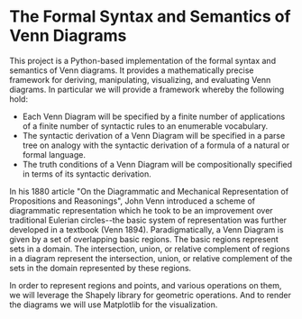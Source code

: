 # The Formal Syntax and Semantics of Venn Diagrams

This project is a Python-based implementation of the formal syntax and semantics of Venn diagrams. It provides a mathematically precise framework for deriving, manipulating, visualizing, and evaluating Venn diagrams. In particular we will provide a framework  whereby the following hold:  
- Each Venn Diagram will be specified by a finite number of applications of a finite number of syntactic rules to an enumerable vocabulary. 
- The syntactic derivation of a Venn Diagram will be specified in a parse tree on analogy with the syntactic derivation of a formula of a natural or formal language.
- The truth conditions of a Venn Diagram will be compositionally specified in terms of its syntactic derivation. 

In his 1880 article "On the Diagrammatic and Mechanical Representation of Propositions and Reasonings", John Venn introduced a scheme of diagrammatic representation which he took to be an improvement over traditional Eulerian circles--the basic system of representation was further developed in a textbook (Venn 1894). Paradigmatically, a Venn Diagram is given by a set of overlapping basic regions. The basic regions represent sets in a domain. The intersection, union, or relative complement of regions in a diagram represent the intersection, union, or relative complement of the sets in the domain represented by these regions. 

In order to represent regions and points, and various operations on them, we will leverage the Shapely library for geometric operations. And to render the diagrams we will use Matplotlib for the visualization.
